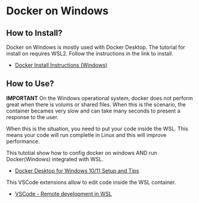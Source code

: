 # Docker on Windows

## How to Install?
Docker on Windows is mostly used with Docker Desktop. The tutorial for install on requires WSL2.
Follow the instructions in the link to install.
- [Docker Install Instructions (Windows)](https://docs.docker.com/desktop/setup/install/windows-install/)

## How to Use?
**IMPORTANT**
On the Windows operational system, docker does not perform great when there is volums or shared files. When this is the scenario, the container becames very slow and can take many seconds to present a response to the user.

When this is the situation, you need to put your code inside the WSL. This means your code will run completle in Linux and this will improve performance.

This tutotial show how to config docker on windows AND run Docker(Windows) integrated with WSL.
- [Docker Desktop for Windows 10/11 Setup and Tips](https://www.youtube.com/watch?v=rATNU0Fr8zs)

This VSCode extensions allow to edit code inside the WSL container.
- [VSCode - Remote development in WSL](https://code.visualstudio.com/docs/remote/wsl-tutorial)
